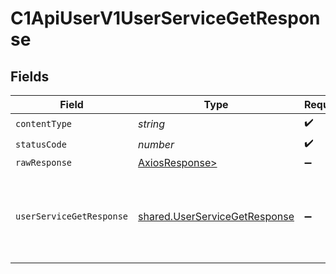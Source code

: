# C1ApiUserV1UserServiceGetResponse


## Fields

| Field                                                                                                                            | Type                                                                                                                             | Required                                                                                                                         | Description                                                                                                                      |
| -------------------------------------------------------------------------------------------------------------------------------- | -------------------------------------------------------------------------------------------------------------------------------- | -------------------------------------------------------------------------------------------------------------------------------- | -------------------------------------------------------------------------------------------------------------------------------- |
| `contentType`                                                                                                                    | *string*                                                                                                                         | :heavy_check_mark:                                                                                                               | N/A                                                                                                                              |
| `statusCode`                                                                                                                     | *number*                                                                                                                         | :heavy_check_mark:                                                                                                               | N/A                                                                                                                              |
| `rawResponse`                                                                                                                    | [AxiosResponse>](https://axios-http.com/docs/res_schema)                                                                         | :heavy_minus_sign:                                                                                                               | N/A                                                                                                                              |
| `userServiceGetResponse`                                                                                                         | [shared.UserServiceGetResponse](../../models/shared/userservicegetresponse.md)                                                   | :heavy_minus_sign:                                                                                                               | The UserServiceGetResponse returns a user view which has a user including JSONPATHs to the expanded items in the expanded array. |